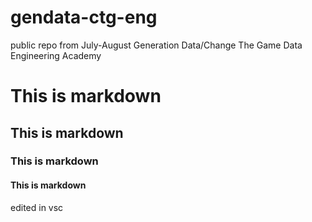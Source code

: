 # gendata-ctg-eng
public repo from July-August Generation Data/Change The Game Data Engineering Academy
# This is markdown
## This is markdown
### This is markdown
#### This is markdown
edited in vsc